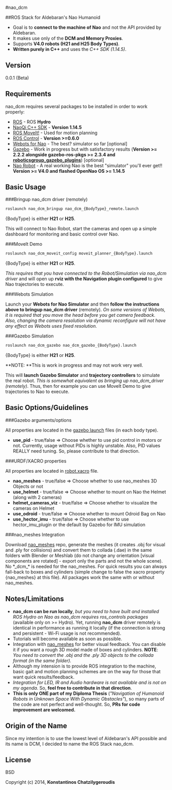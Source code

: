 #nao_dcm
 
##ROS Stack for Aldebaran's Nao Humanoid
 
  - Goal is to **connect to the machine of Nao** and not the API provided by Aldebaran.
  - Ιt makes use only of the **DCM and Memory Proxies**.
  - Supports **V4.0 robots (H21 and H25 Body Types)**.
  - **Written purely in C++** and uses the *C++ SDK (1.14.5)*.


Version
----

0.0.1 (Beta)

Requirements
-----------

nao_dcm requires several packages to be installed in order to work properly:

* [ROS] - ROS **Hydro**
* [NaoQi C++ SDK] - **Version 1.14.5**
* [ROS MoveIt!] - Used for motion planning
* [ROS Control] - **Version >=0.6.0**
* [Webots for Nao] - The best? simulator so far [optional]
* [Gazebo] - Work in progress but with satisfactory results (**Version >= 2.2.2 alongside gazebo-ros-pkgs >= 2.3.4 and [roboticsgroup_gazebo_plugins]**) [optional]
* [Nao Robot] - A real working Nao is the best "simulator" you'll ever get!! **Version >= V4.0 and flashed OpenNao OS >= 1.14.5**

Basic Usage
--------------

###Bringup nao_dcm driver (remotely)
```sh
roslaunch nao_dcm_bringup nao_dcm_{BodyType}_remote.launch
```

{BodyType} is either **H21** or **H25**.

This will connect to Nao Robot, start the cameras and open up a simple dashboard for monitoring and basic control over Nao.

###MoveIt Demo
```sh
roslaunch nao_dcm_moveit_config moveit_planner_{BodyType}.launch
```

{BodyType} is either **H21** or **H25**.

*This requires that you have connected to the Robot/Simulation via nao_dcm driver* and will open up **rviz with the Navigation plugin configured** to give Nao trajectories to execute.

###Webots Simulation

Launch your **Webots for Nao Simulator** and then **follow the instructions above to bringup nao_dcm driver** (remotely). *On some versions of Webots, it is required that you move the head before you get camera feedback. Also, changing the camera resolution via dynamic reconfigure will not have any effect as Webots uses fixed resolution.*

###Gazebo Simulation
```sh
roslaunch nao_dcm_gazebo nao_dcm_gazebo_{BodyType}.launch
```

{BodyType} is either **H21** or **H25**.

**NOTE: **This is work in progress and may not work very well.

This will **launch Gazebo Simulator** and **trajectory controllers** to simulate the real robot. *This is somewhat equivalent as bringing up nao_dcm_driver (remotely)*. Thus, then for example you can use MoveIt Demo to give trajectories to Nao to execute.

Basic Options/Guidelines
--------------

###Gazebo arguments/options

All properties are located in the [gazebo launch] files (in each body type).

* **use_pid** - true/false => Choose whether to use pid control in motors or not. Currently, usage without PIDs is highly unstable. Also, PID values REALLY need tuning. So, please contribute to that direction.

###URDF/XACRO properties

All properties are located in [robot.xacro] file.

* **nao_meshes** - true/false => Choose whether to use nao_meshes 3D Objects or not
* **use_helmet** - true/false => Choose whether to mount on Nao the Helmet (along with 2 cameras)
* **helmet_cameras_viz** - true/false => Choose whether to visualize the cameras on Helmet
* **use_odroid** - true/false => Choose whether to mount Odroid Bag on Nao
* **use_hector_imu** - true/false => Choose whether to use hector_imu_plugin or the default by Gazebo for IMU simulation

###nao_meshes Integration

Download [nao_meshes] repo, generate the meshes (it creates .obj for visual and .ply for collisions) and convert them to collada (.dae) in the same folders with Blender or Meshlab (do not change any orientation [visual components are rotated] - export only the parts and not the whole scene). No \*\_dcm\_\* is needed for the nao\_meshes. For quick results you can always fall-back to boxes and cylinders (simple change to false the xacro property {nao_meshes} at this file). All packages work the same with or without nao_meshes.

Notes/Limitations
-----------------
* **nao_dcm can be run locally**, *but you need to have built and installed ROS Hydro on Nao as nao_dcm requires ros_controls packages* (available only on >= Hydro). Yet, running **nao_dcm** driver remotely is identical in performance as running it locally (if the connection is strong and persistent - Wi-Fi usage is not recommended).
* Tutorials will become available as soon as possible.
* Integration with [nao_meshes] for better visual feedback. You can disable it if you want a rough 3D model made of boxes and cylinders. **NOTE**: *You need to convert the .obj and the .ply 3D objects to the collada format (in the same folder).*
* Although my intension is to provide ROS integration to the machine, basic gait and motion planning schemes are on the way for those that want quick results/feedback.
* *Integration for LED, IR and Audio hardware is not available and is not on my agenda*. So, **feel free to contribute in that direction**.
* **This is only ONE part of my Diploma Thesis** (*"Navigation of Humanoid Robots in Unknown Space With Dynamic Obstacles"*), so many parts of the code are not perfect and well-thought. So, **PRs for code improvement are welcomed.**

Origin of the Name
------------------

Since my intention is to use the lowest level of Aldebaran's API possible and its name is DCM, I decided to name the ROS Stack nao_dcm.

License
----

BSD


Copyright (c) 2014, **Konstantinos Chatzilygeroudis**

[ros]: http://www.ros.org
[naoqi c++ sdk]: https://community.aldebaran-robotics.com/doc/1-14/index.html
[webots for nao]: https://community.aldebaran-robotics.com/doc/1-14/software/webots/webots_index.html
[gazebo]: http://gazebosim.org/
[ros moveit!]: http://moveit.ros.org/
[nao robot]: http://www.aldebaran.com/en/humanoid-robot/nao-robot
[nao_meshes]: https://github.com/vrabaud/nao_meshes
[ros control]: http://wiki.ros.org/ros_control
[roboticsgroup_gazebo_plugins]: http://github.com/roboticsgroup/roboticsgroup_gazebo_plugins
[robot.xacro]: https://github.com/costashatz/nao_dcm/blob/master/nao_dcm_common/nao_dcm_description/urdf/modules/robot.xacro
[gazebo launch]: https://github.com/costashatz/nao_dcm/tree/master/nao_dcm_apps/nao_dcm_gazebo/launch
